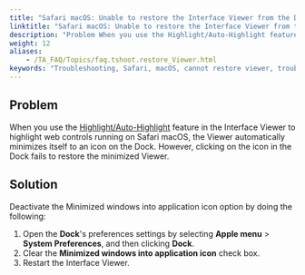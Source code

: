 ```yaml
--- 
title: "Safari macOS: Unable to restore the Interface Viewer from the Dock"
linktitle: "Safari macOS: Unable to restore the Interface Viewer from the Dock"
description: "Problem When you use the Highlight/Auto-Highlight feature in the Interface Viewer to highlight web controls running on Safari macOS, the Viewer automatically minimizes itself to an icon on the Dock. ..."
weight: 12
aliases: 
    - /TA_FAQ/Topics/faq.tshoot.restore_Viewer.html
keywords: "Troubleshooting, Safari, macOS, cannot restore viewer, troubleshooting"
---
```


## Problem

When you use the [Highlight/Auto-Highlight](/user-guide/interface-definitions/the-interface-viewer/identifying-interface-elements-and-controls/highlight#li_iyk_rtw_jt) feature in the Interface Viewer to highlight web controls running on Safari macOS, the Viewer automatically minimizes itself to an icon on the Dock. However, clicking on the icon in the Dock fails to restore the minimized Viewer.

## Solution

Deactivate the Minimized windows into application icon option by doing the following:

1.  Open the **Dock**'s preferences settings by selecting **Apple menu** \> **System Preferences**, and then clicking **Dock**.
2.  Clear the **Minimized windows into application icon** check box.
3.  Restart the Interface Viewer.


